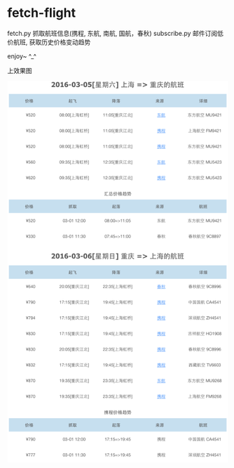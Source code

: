 # fetch-flight


fetch.py      抓取航班信息(携程, 东航, 南航, 国航，春秋)
subscribe.py  邮件订阅低价航班, 获取历史价格变动趋势

enjoy~ ^_^

上效果图

![Alt Text](https://github.com/daijia/fetch-flight/raw/master/example.png)